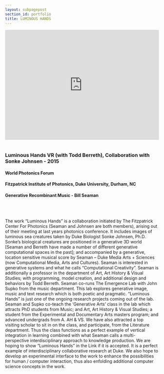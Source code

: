 ```yaml
---
layout: subpagepost
section_id: portfolio
title: LUMINOUS HANDS
---
```

<div class="full">
    <div class="row">
        <div class="large-12 large-centered columns">
        <iframe src="https://player.vimeo.com/video/471247919" width="640" height="360" frameborder="0" allow="autoplay; fullscreen" allowfullscreen></iframe>
        </div>
    </div>
    <div class="Text_works">
        <br>
    <h3>Luminous Hands VR (with Todd Berreth), Collaboration with Sonke Johnsen - 2015</h3>
    <h4>World Photonics Forum</h4>
    <h4>Fitzpatrick Institute of Photonics, Duke University, Durham, NC </h4>
    <h4>Generative Recombinant  Music - Bill Seaman</h4>
    <br><br>
    <p>
        The work “Luminous Hands” is a collaboration initiated by The Fitzpatrick Center For Photonics (Seaman and Johnsen are both members), arising out of their meeting at last years photonics conference. It includes images of luminous sea creatures taken by Duke Biologist Sonke Johnsen, Ph.D. Sonke’s biological creatures are positioned in a generative 3D world [Seaman and Berreth have made a number of different generative computational spaces in the past]; and accompanied by a generative, location sensitive musical score by Seaman – Duke Media Arts + Sciences (now Computational Media, Arts and Cultures). Seaman is interested in generative systems and what he calls “Computational Creativity”. Seaman is additionally a professor in the department of Art, Art History & Visual Studies; with programming, model creation, and additional design and behaviors by Todd Berreth. Seaman co-runs The Emergence Lab with John Supko from the music department. This lab explores generative image, music and text research which is both poetic and pragmatic. “Luminous Hands” is just one of the ongoing research projects coming out of the lab. Seaman and Supko co-teach the ‘Generative Arts’ class in the lab which attracts PhD students from Music; and Art, Art History & Visual Studies; a student from the Experimental and Documentary Arts masters program; and advanced undergrads from A. AH & VS. We have also attracted a top visiting scholar to sit in on the class, and participate, from the Literature department. Thus the class functions as a perfect example of vertical integration in learning combined with what Seaman calls a multi-perspective interdisciplinary approach to knowledge production. We are hoping to show “Luminous Hands” in the Link if it is accepted. It is a perfect example of interdisciplinary collaborative research at Duke. We also hope to develop an experimental interface to the work to enhance the possibilities for human / computer interaction, thus also enfolding additional computer science concepts in the work.
    </p>
     <br>
    <br>
    </div>
    </div>